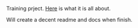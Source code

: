 Training prject. [Here](https://en.wikipedia.org/wiki/CHIP-8) is what it is all about. 

Will create a decent readme and docs when finish.
